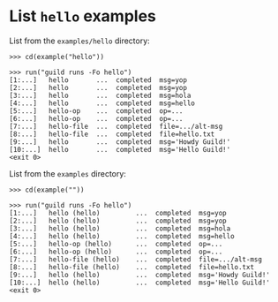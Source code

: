 # List `hello` examples

List from the `examples/hello` directory:

    >>> cd(example("hello"))

    >>> run("guild runs -Fo hello")
    [1:...]   hello       ...  completed  msg=yop
    [2:...]   hello       ...  completed  msg=yop
    [3:...]   hello       ...  completed  msg=hola
    [4:...]   hello       ...  completed  msg=hello
    [5:...]   hello-op    ...  completed  op=...
    [6:...]   hello-op    ...  completed  op=...
    [7:...]   hello-file  ...  completed  file=.../alt-msg
    [8:...]   hello-file  ...  completed  file=hello.txt
    [9:...]   hello       ...  completed  msg='Howdy Guild!'
    [10:...]  hello       ...  completed  msg='Hello Guild!'
    <exit 0>

List from the `examples` directory:

    >>> cd(example(""))

    >>> run("guild runs -Fo hello")
    [1:...]   hello (hello)         ...  completed  msg=yop
    [2:...]   hello (hello)         ...  completed  msg=yop
    [3:...]   hello (hello)         ...  completed  msg=hola
    [4:...]   hello (hello)         ...  completed  msg=hello
    [5:...]   hello-op (hello)      ...  completed  op=...
    [6:...]   hello-op (hello)      ...  completed  op=...
    [7:...]   hello-file (hello)    ...  completed  file=.../alt-msg
    [8:...]   hello-file (hello)    ...  completed  file=hello.txt
    [9:...]   hello (hello)         ...  completed  msg='Howdy Guild!'
    [10:...]  hello (hello)         ...  completed  msg='Hello Guild!'
    <exit 0>
